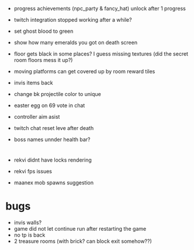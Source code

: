 * progress achievements (npc_party & fancy_hat) unlock after 1 progress

* twitch integration stopped working after a while?
* set ghost blood to green
* show how many emeralds you got on death screen
* floor gets black in some places? I guess missing textures (did the secret room floors mess it up?)
* moving platforms can get covered up by room reward tiles
* invis items back
* change bk projectile color to unique

* easter egg on 69 vote in chat
* controller aim asist
* twitch chat reset leve after death
* boss names unnder health bar?

#

* rekvi didnt have locks rendering
* rekvi fps issues

* maanex mob spawns suggestion

# bugs
* invis walls?
* game did not let continue run after restarting the game
* no tp is back
* 2 treasure rooms (with brick? can block exit somehow??)
